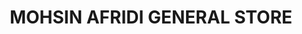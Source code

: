 ---
title: "MOHSIN AFRIDI GENERAL STORE"
url: /karachi/mohsin-afridi-general-store/
shop: general
---